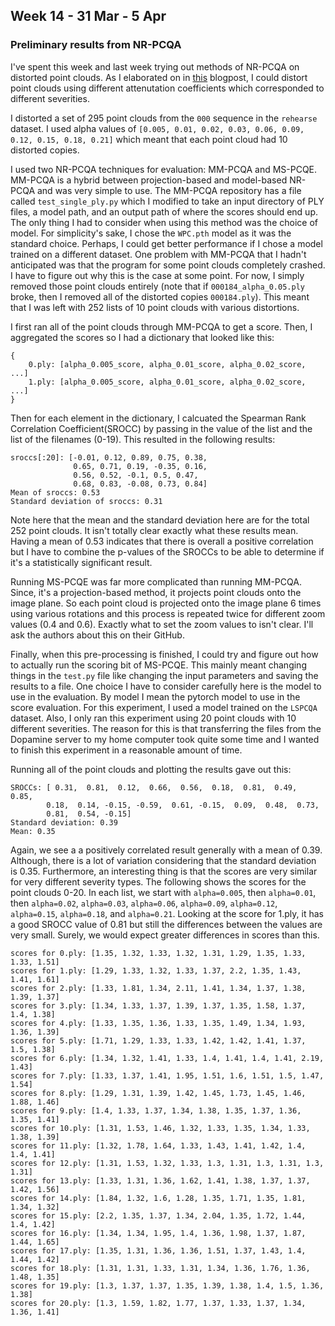 ## Week 14 - 31 Mar - 5 Apr

### Preliminary results from NR-PCQA

I've spent this week and last week trying out methods of NR-PCQA on distorted point clouds. As I elaborated on in [this](../../Ideas/pc_distortions/pc_distortions.md) blogpost, I could distort point clouds using different attenutation coefficients which corresponded to different severities.

I distorted a set of 295 point clouds from the `000` sequence in the `rehearse` dataset. I used alpha values of `[0.005, 0.01, 0.02, 0.03, 0.06, 0.09, 0.12, 0.15, 0.18, 0.21]` which meant that each point cloud had 10 distorted copies.

I used two NR-PCQA techniques for evaluation: MM-PCQA and MS-PCQE. MM-PCQA is a hybrid between projection-based and model-based NR-PCQA and was very simple to use. The MM-PCQA repository has a file called `test_single_ply.py` which I modified to take an input directory of PLY files, a model path, and an output path of where the scores should end up. The only thing I had to consider when using this method was the choice of model. For simplicity's sake, I chose the `WPC.pth` model as it was the standard choice. Perhaps, I could get better performance if I chose a model trained on a different dataset. One problem with MM-PCQA that I hadn't anticipated was that the program for some point clouds completely crashed. I have to figure out why this is the case at some point. For now, I simply removed those point clouds entirely (note that if `000184_alpha_0.05.ply` broke, then I removed all of the distorted copies `000184.ply`). This meant that I was left with 252 lists of 10 point clouds with various distortions.

I first ran all of the point clouds through MM-PCQA to get a score. Then, I aggregated the scores so I had a dictionary that looked like this:
```
{
    0.ply: [alpha_0.005_score, alpha_0.01_score, alpha_0.02_score, ...]
    1.ply: [alpha_0.005_score, alpha_0.01_score, alpha_0.02_score, ...]
}
```
Then for each element in the dictionary, I calcuated the Spearman Rank Correlation Coefficient(SROCC) by passing in the value of the list and the list of the filenames (0-19). This resulted in the following results:

```
sroccs[:20]: [-0.01, 0.12, 0.89, 0.75, 0.38,
              0.65, 0.71, 0.19, -0.35, 0.16,
              0.56, 0.52, -0.1, 0.5, 0.47,
              0.68, 0.83, -0.08, 0.73, 0.84]
Mean of sroccs: 0.53
Standard deviation of sroccs: 0.31
```

Note here that the mean and the standard deviation here are for the total 252 point clouds. It isn't totally clear exactly what these results mean. Having a mean of 0.53 indicates that there is overall a positive correlation but I have to combine the p-values of the SROCCs to be able to determine if it's a statistically significant result.

Running MS-PCQE was far more complicated than running MM-PCQA. Since, it's a projection-based method, it projects point clouds onto the image plane. So each point cloud is projected onto the image plane 6 times using various rotations and this process is repeated twice for different zoom values (0.4 and 0.6). Exactly what to set the zoom values to isn't clear. I'll ask the authors about this on their GitHub.

Finally, when this pre-processing is finished, I could try and figure out how to actually run the scoring bit of MS-PCQE. This mainly meant changing things in the `test.py` file like changing the input parameters and saving the results to a file. One choice I have to consider carefully here is the model to use in the evaluation. By model I mean the pytorch model to use in the score evaluation. For this experiment, I used a model trained on the `LSPCQA` dataset. Also, I only ran this experiment using 20 point clouds with 10 different severities. The reason for this is that transferring the files from the Dopamine server to my home computer took quite some time and I wanted to finish this experiment in a reasonable amount of time.

Running all of the point clouds and plotting the results gave out this:

```
SROCCs: [ 0.31,  0.81,  0.12,  0.66,  0.56,  0.18,  0.81,  0.49,  0.85,
        0.18,  0.14, -0.15, -0.59,  0.61, -0.15,  0.09,  0.48,  0.73,
        0.81,  0.54, -0.15]
Standard deviation: 0.39
Mean: 0.35
```

Again, we see a a positively correlated result generally with a mean of 0.39. Although, there is a lot of variation considering that the standard deviation is 0.35. Furthermore, an interesting thing is that the scores are very similar for very different severity types. The following shows the scores for the point clouds 0-20. In each list, we start with `alpha=0.005`, then `alpha=0.01`, then `alpha=0.02`, `alpha=0.03`, `alpha=0.06`, `alpha=0.09`, `alpha=0.12`, `alpha=0.15`, `alpha=0.18`, and `alpha=0.21`. Looking at the score for 1.ply, it has a good SROCC value of 0.81 but still the differences between the values are very small. Surely, we would expect greater differences in scores than this.

```
scores for 0.ply: [1.35, 1.32, 1.33, 1.32, 1.31, 1.29, 1.35, 1.33, 1.33, 1.51]
scores for 1.ply: [1.29, 1.33, 1.32, 1.33, 1.37, 2.2, 1.35, 1.43, 1.41, 1.61]
scores for 2.ply: [1.33, 1.81, 1.34, 2.11, 1.41, 1.34, 1.37, 1.38, 1.39, 1.37]
scores for 3.ply: [1.34, 1.33, 1.37, 1.39, 1.37, 1.35, 1.58, 1.37, 1.4, 1.38]
scores for 4.ply: [1.33, 1.35, 1.36, 1.33, 1.35, 1.49, 1.34, 1.93, 1.36, 1.39]
scores for 5.ply: [1.71, 1.29, 1.33, 1.33, 1.42, 1.42, 1.41, 1.37, 1.5, 1.38]
scores for 6.ply: [1.34, 1.32, 1.41, 1.33, 1.4, 1.41, 1.4, 1.41, 2.19, 1.43]
scores for 7.ply: [1.33, 1.37, 1.41, 1.95, 1.51, 1.6, 1.51, 1.5, 1.47, 1.54]
scores for 8.ply: [1.29, 1.31, 1.39, 1.42, 1.45, 1.73, 1.45, 1.46, 1.88, 1.46]
scores for 9.ply: [1.4, 1.33, 1.37, 1.34, 1.38, 1.35, 1.37, 1.36, 1.35, 1.41]
scores for 10.ply: [1.31, 1.53, 1.46, 1.32, 1.33, 1.35, 1.34, 1.33, 1.38, 1.39]
scores for 11.ply: [1.32, 1.78, 1.64, 1.33, 1.43, 1.41, 1.42, 1.4, 1.4, 1.41]
scores for 12.ply: [1.31, 1.53, 1.32, 1.33, 1.3, 1.31, 1.3, 1.31, 1.3, 1.31]
scores for 13.ply: [1.33, 1.31, 1.36, 1.62, 1.41, 1.38, 1.37, 1.37, 1.42, 1.56]
scores for 14.ply: [1.84, 1.32, 1.6, 1.28, 1.35, 1.71, 1.35, 1.81, 1.34, 1.32]
scores for 15.ply: [2.2, 1.35, 1.37, 1.34, 2.04, 1.35, 1.72, 1.44, 1.4, 1.42]
scores for 16.ply: [1.34, 1.34, 1.95, 1.4, 1.36, 1.98, 1.37, 1.87, 1.44, 1.65]
scores for 17.ply: [1.35, 1.31, 1.36, 1.36, 1.51, 1.37, 1.43, 1.4, 1.44, 1.42]
scores for 18.ply: [1.31, 1.31, 1.33, 1.31, 1.34, 1.36, 1.76, 1.36, 1.48, 1.35]
scores for 19.ply: [1.3, 1.37, 1.37, 1.35, 1.39, 1.38, 1.4, 1.5, 1.36, 1.38]
scores for 20.ply: [1.3, 1.59, 1.82, 1.77, 1.37, 1.33, 1.37, 1.34, 1.36, 1.41]
```

